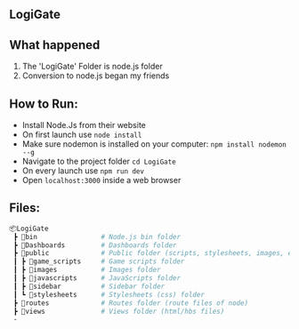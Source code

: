 ## LogiGate


## What happened
1. The 'LogiGate' Folder is node.js folder
2. Conversion to node.js began my friends


## How to Run:
- Install Node.Js from their website
- On first launch use ```node install```
- Make sure nodemon is installed on your computer: ```npm install nodemon --g```
- Navigate to the project folder ```cd LogiGate```
- On every launch use ```npm run dev```
- Open ```localhost:3000``` inside a web browser



## Files:
```bash
📦LogiGate
 ┣ 📂bin                # Node.js bin folder
 ┣ 📂Dashboards         # Dashboards folder
 ┣ 📂public             # Public folder (scripts, stylesheets, images, etc.)
 ┃ ┣ 📂game_scripts     # Game scripts folder
 ┃ ┣ 📂images           # Images folder
 ┃ ┣ 📂javascripts      # JavaScripts folder
 ┃ ┣ 📂sidebar          # Sidebar folder
 ┃ ┗ 📂stylesheets      # Stylesheets (css) folder
 ┣ 📂routes             # Routes folder (route files of node) 
 ┣ 📂views              # Views folder (html/hbs files)
 -
```